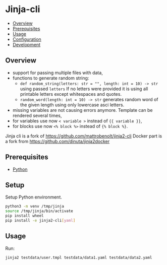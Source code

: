 # Jinja-cli

- [Overview](#overview)
- [Prerequisites](#prerequisites)
- [Usage](#usage)
- [Configuration](#configuration)
- [Development](#development)

## Overview

* support for passing multiple files with data,
* functions to generate random string:
  - `def random_string(letters: str = "", length: int = 10) -> str`
    using passed `letters`
    If no letters were provided it is using all printable letters
    except whitespaces and quotes.
  - `random_word(length: int = 10) -> str`
    generates random word of the given length using only
    lowercase asci letters.
* missing variables are not causing errors anymore. Template can be rendered
  several times,
* for variables use now `< variable >` instead of `{{ variable }}`,
* for blocks use now `<% block %>` instead of `{% block %}`.

Jinja cli is a fork of https://github.com/mattrobenolt/jinja2-cli
Docker part is a fork from https://github.com/dinuta/jinja2docker

## Prerequisites

- [Python](https://python.org)

## Setup

Setup Python environment.

```bash
python3 -m venv /tmp/jinja
source /tmp/jinja/bin/activate
pip install wheel
pip install -e jinja2-cli[yaml]
```

## Usage

Run:

```bash
jinja2 testdata/user.tmpl testdata/data1.yaml testdata/data2.yaml
```

